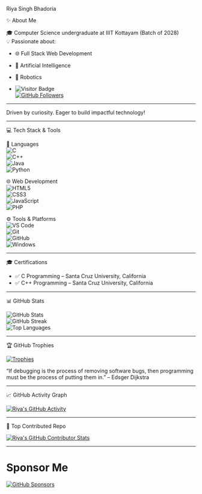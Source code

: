  Riya Singh Bhadoria 

✨ About Me

🎓 Computer Science undergraduate at IIIT Kottayam (Batch of 2028)  
💡 Passionate about:

- 🌐 Full Stack Web Development  
- 🤖 Artificial Intelligence  
- 🤖 Robotics

- ![Visitor Badge](https://komarev.com/ghpvc/?username=Riiocodee&style=flat-square&color=blue)  
[![GitHub Followers](https://img.shields.io/github/followers/Riiocodee?style=social)](https://github.com/Riiocodee)  

---

Driven by curiosity. Eager to build impactful technology!

---

💻 Tech Stack & Tools

 🧠 Languages  
![C](https://img.shields.io/badge/C-00599C?style=flat&logo=c&logoColor=white)  
![C++](https://img.shields.io/badge/C++-00599C?style=flat&logo=c%2B%2B&logoColor=white)  
![Java](https://img.shields.io/badge/Java-ED8B00?style=flat&logo=openjdk&logoColor=white)  
![Python](https://img.shields.io/badge/Python-3776AB?style=flat&logo=python&logoColor=white)  

 🌐 Web Development  
![HTML5](https://img.shields.io/badge/HTML5-E34F26?style=flat&logo=html5&logoColor=white)  
![CSS3](https://img.shields.io/badge/CSS3-1572B6?style=flat&logo=css3&logoColor=white)  
![JavaScript](https://img.shields.io/badge/JavaScript-F7DF1E?style=flat&logo=javascript&logoColor=black)  
![PHP](https://img.shields.io/badge/PHP-777BB4?style=flat&logo=php&logoColor=white)  

 ⚙ Tools & Platforms  
![VS Code](https://img.shields.io/badge/VSCode-007ACC?style=flat&logo=visual-studio-code&logoColor=white)  
![Git](https://img.shields.io/badge/Git-F05032?style=flat&logo=git&logoColor=white)  
![GitHub](https://img.shields.io/badge/GitHub-181717?style=flat&logo=github&logoColor=white)  
![Windows](https://img.shields.io/badge/Windows-0078D6?style=flat&logo=windows&logoColor=white)

---
 🎓 Certifications

- ✅ C Programming – Santa Cruz University, California  
- ✅ C++ Programming – Santa Cruz University, California

---
 📊 GitHub Stats

![GitHub Stats](https://github-readme-stats.vercel.app/api?username=Riiocodee&show_icons=true&theme=algolia&count_private=true)  
![GitHub Streak](https://github-readme-streak-stats.herokuapp.com/?user=Riiocodee&theme=algolia)  
![Top Languages](https://github-readme-stats.vercel.app/api/top-langs/?username=Riiocodee&layout=compact&theme=algolia)

---
🏆 GitHub Trophies

[![Trophies](https://github-profile-trophy.vercel.app/?username=Riiocodee&theme=algolia&column=7&margin-w=5&no-frame=true)](https://github.com/ryo-ma/github-profile-trophy)

“If debugging is the process of removing software bugs, then programming must be the 
process of putting them in.” – Edsger Dijkstra

---

 📈 GitHub Activity Graph

[![Riya's GitHub Activity](https://github-readme-activity-graph.vercel.app/graph?username=Riiocodee&theme=algolia&hide_border=true)](https://github.com/Ashutosh00710/github-readme-activity-graph)

---

 📌 Top Contributed Repo

[![Riya's GitHub Contributor Stats](https://github-contributor-stats.vercel.app/api?username=Riiocodee&limit=5&theme=algolia&combine_all_yearly_contributions=true)](https://github.com/Riiocodee)

---

# Sponsor Me

[![GitHub Sponsors](https://img.shields.io/badge/GitHub%20Sponsors-DB61A2?style=for-the-badge&logo=github-sponsors&logoColor=white)](https://github.com/sponsors/Riiocodee)
